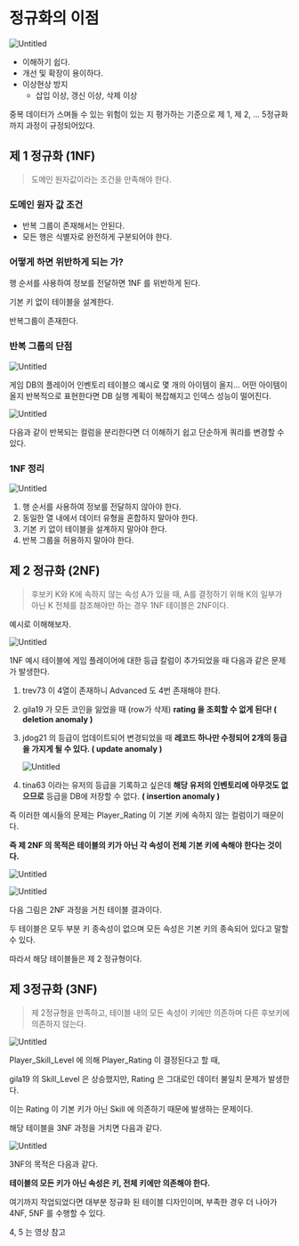 # 정규화의 이점

![Untitled](Untitled%2057.png)

- 이해하기 쉽다.
- 개선 및 확장이 용이하다.
- 이상현상 방지
    - 삽입 이상, 갱신 이상, 삭제 이상

중복 데이터가 스며들 수 있는 위험이 있는 지 평가하는 기준으로 제 1, 제 2, … 5정규화 까지 과정이 규정되어있다.

## 제 1 정규화 (1NF)

> 도메인 원자값이라는 조건을 만족해야 한다.
> 

### 도메인 원자 값 조건

- 반복 그룹이 존재해서는 안된다.
- 모든 행은 식별자로 완전하게 구분되어야 한다.

### 어떻게 하면 위반하게 되는 가?

행 순서를 사용하여 정보를 전달하면 1NF 를 위반하게 된다.

기본 키 없이 테이블을 설계한다.

반복그룹이 존재한다.

### 반복 그룹의 단점

![Untitled](Untitled%2058.png)

게임 DB의 플레이어 인벤토리 테이블으 예시로 몇 개의 아이템이 올지… 어떤 아이템이 올지 반복적으로 표현한다면 DB 실행 계획이 복잡해지고 인덱스 성능이 떨어진다.

![Untitled](Untitled%2059.png)

다음과 같이 반복되는 컬럼을 분리한다면 더 이해하기 쉽고 단순하게 쿼리를 변경할 수 있다.

### 1NF 정리

![Untitled](Untitled%2060.png)

1. 행 순서를 사용하여 정보를 전달하지 않아야 한다.
2. 동일한 열 내에서 데이터 유형을 혼합하지 말아야 한다.
3. 기본 키 없이 테이블을 설계하지 말아야 한다.
4. 반복 그룹을 허용하지 말아야 한다. 

## 제 2 정규화 (2NF)

> 후보키 K와 K에 속하지 않는 속성 A가 있을 때, A를 결정하기 위해 K의 일부가 아닌 K 전체를 참조해야만 하는 경우 1NF 테이블은 2NF이다.
> 

예시로 이해해보자.

![Untitled](Untitled%2061.png)

1NF 예시 테이블에 게임 플레이어에 대한 등급 칼럼이 추가되었을 때 다음과 같은 문제가 발생한다.

1. trev73 이 4열이 존재하니 Advanced 도 4번 존재해야 한다.
2. gila19 가 모든 코인을 잃었을 때 (row가 삭제) **rating 을 조회할 수 없게 된다! ( deletion anomaly )**
3. jdog21 의 등급이 업데이트되어 변경되었을 때 **레코드 하나만 수정되어 2개의 등급을 가지게 될 수 있다. ( update anomaly )**
    
    ![Untitled](Untitled%2062.png)
    

1. tina63 이라는 유저의 등급을 기록하고 싶은데 **해당 유저의 인벤토리에 아무것도 없으므로** 등급을 DB에 저장할 수 없다. **( insertion anomaly )**

즉 이러한 예시들의 문제는 Player_Rating 이 기본 키에 속하지 않는 컬럼이기 때문이다.

**즉 제 2NF 의 목적은 테이블의 키가 아닌 각 속성이 전체 기본 키에 속해야 한다는 것이다.**

![Untitled](Untitled%2063.png)

![Untitled](Untitled%2064.png)

다음 그림은 2NF 과정을 거친 테이블 결과이다.

두 테이블은 모두 부분 키 종속성이 없으며 모든 속성은 기본 키의 종속되어 있다고 말할 수 있다.

따라서 해당 테이블들은 제 2 정규형이다.

## 제 3정규화 (3NF)

> 제 2정규형을 만족하고, 테이블 내의 모든 속성이 키에만 의존하며 다른 후보키에 의존하지 않는다.
> 

![Untitled](Untitled%2065.png)

Player_Skill_Level 에 의해 Player_Rating 이 결정된다고 할 때,

gila19 의 Skill_Level 은 상승했지만, Rating 은 그대로인 데이터 불일치 문제가 발생한다.

이는 Rating 이 기본 키가 아닌 Skill 에 의존하기 때문에 발생하는 문제이다.

해당 테이블을 3NF 과정을 거치면 다음과 같다.

![Untitled](Untitled%2066.png)

3NF의 목적은 다음과 같다.

**테이블의 모든 키가 아닌 속성은 키, 전체 키에만 의존해야 한다.**

여기까지 작업되었다면 대부분 정규화 된 테이블 디자인이며, 부족한 경우 더 나아가 4NF, 5NF 를 수행할 수 있다.

4, 5 는 영상 참고